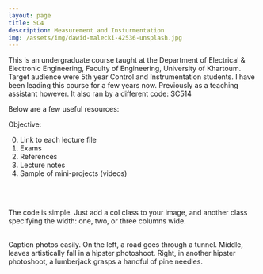 ```yaml
---
layout: page
title: SC4 
description: Measurement and Insturmentation
img: /assets/img/dawid-malecki-42536-unsplash.jpg
---
```


This is an undergraduate course taught at the Department of Electrical & Electronic Engineering, Faculty of Engineering, University of Khartoum. Target audience were 5th year Control and Instrumentation students. I have been leading this course for a few years now. Previously as a teaching assistant however. It also ran by a different code: SC514

Below are a few useful resources:

Objective: 

0. Link to each lecture file
1. Exams
2. References
3. Lecture notes
4. Sample of mini-projects (videos)



<br/><br/>

The code is simple. Just add a col class to your image, and another class specifying the width: one, two, or three columns wide. 
<div class="img_row">
    <img class="col one left" src="{{ site.baseurl }}/assets/img/1.jpg" alt="" title="example image"/>
    <img class="col one left" src="{{ site.baseurl }}/assets/img/2.jpg" alt="" title="example image"/>
    <img class="col one left" src="{{ site.baseurl }}/assets/img/3.jpg" alt="" title="example image"/>
</div>
<div class="col three caption">
    Caption photos easily. On the left, a road goes through a tunnel. Middle, leaves artistically fall in a hipster photoshoot. Right, in another hipster photoshoot, a lumberjack grasps a handful of pine needles.
</div>




